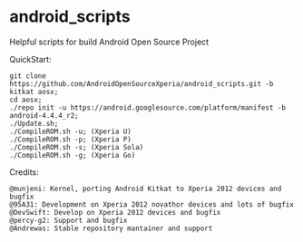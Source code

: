 android_scripts
===============

Helpful scripts for build Android Open Source Project

QuickStart:

    git clone https://github.com/AndroidOpenSourceXperia/android_scripts.git -b kitkat aosx;
    cd aosx;
    ./repo init -u https://android.googlesource.com/platform/manifest -b android-4.4.4_r2;
    ./Update.sh;
    ./CompileROM.sh -u; (Xperia U)
    ./CompileROM.sh -p; (Xperia P)   
    ./CompileROM.sh -s; (Xperia Sola)
    ./CompileROM.sh -g; (Xperia Go) 
    
Credits:
    
    @munjeni: Kernel, porting Android Kitkat to Xperia 2012 devices and bugfix
    @95A31: Development on Xperia 2012 novathor devices and lots of bugfix
    @DevSwift: Develop on Xperia 2012 devices and bugfix
    @percy-g2: Support and bugfix
    @Andrewas: Stable repository mantainer and support
